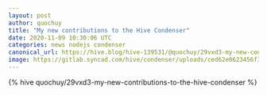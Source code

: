 ```yaml
---
layout: post
author: quochuy
title: "My new contributions to the Hive Condenser"
date: 2020-11-09 10:30:06 UTC
categories: news nodejs condenser
canonical_url: https://hive.blog/hive-139531/@quochuy/29vxd3-my-new-contributions-to-the-hive-condenser
image: https://gitlab.syncad.com/hive/condenser/uploads/ced62e0623456f39a1247e76d79ed0e1/Screen_Shot_2020-11-06_at_11.10.51_pm.png
---
```

{% hive quochuy/29vxd3-my-new-contributions-to-the-hive-condenser %}
